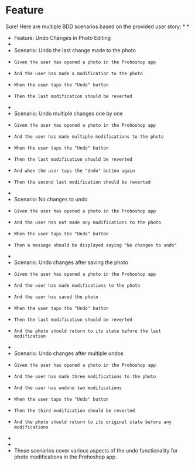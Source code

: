 # Feature

Sure! Here are multiple BDD scenarios based on the provided user story:
* 
* 
* Feature: Undo Changes in Photo Editing
* 
*   Scenario: Undo the last change made to the photo
*     Given the user has opened a photo in the Prohoshop app
*     And the user has made a modification to the photo
*     When the user taps the "Undo" button
*     Then the last modification should be reverted
* 
*   Scenario: Undo multiple changes one by one
*     Given the user has opened a photo in the Prohoshop app
*     And the user has made multiple modifications to the photo
*     When the user taps the "Undo" button
*     Then the last modification should be reverted
*     And when the user taps the "Undo" button again
*     Then the second last modification should be reverted
* 
*   Scenario: No changes to undo
*     Given the user has opened a photo in the Prohoshop app
*     And the user has not made any modifications to the photo
*     When the user taps the "Undo" button
*     Then a message should be displayed saying "No changes to undo"
* 
*   Scenario: Undo changes after saving the photo
*     Given the user has opened a photo in the Prohoshop app
*     And the user has made modifications to the photo
*     And the user has saved the photo
*     When the user taps the "Undo" button
*     Then the last modification should be reverted
*     And the photo should return to its state before the last modification
* 
*   Scenario: Undo changes after multiple undos
*     Given the user has opened a photo in the Prohoshop app
*     And the user has made three modifications to the photo
*     And the user has undone two modifications
*     When the user taps the "Undo" button
*     Then the third modification should be reverted
*     And the photo should return to its original state before any modifications
* 
* 
* These scenarios cover various aspects of the undo functionality for photo modifications in the Prohoshop app.